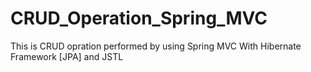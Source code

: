 # CRUD_Operation_Spring_MVC
This is CRUD opration performed by using Spring MVC With Hibernate Framework [JPA] and JSTL 
